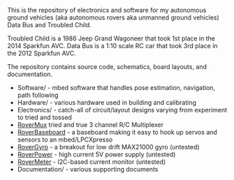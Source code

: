 This is the repository of electronics and software for my autonomous ground vehicles (aka autonomous rovers aka 
unmanned ground vehicles) Data Bus and Troubled Child.

Troubled Child is a 1986 Jeep Grand Wagoneer that took 1st place in the 2014 Sparkfun AVC.
Data Bus is a 1:10 scale RC car that took 3rd place in the 2012 Sparkfun AVC.

The repository contains source code, schematics, board layouts, and documentation.

* Software/ - mbed software that handles pose estimation, navigation, path following
* Hardware/ - various hardware used in building and calibrating
* Electronics/ - catch-all of circuit/layout designs varying from experiment to tried and tossed
* [RoverMux](https://github.com/shimniok/RoverMux) tried and true 3 channel R/C Multiplexer
* [RoverBaseboard](https://github.com/shimniok/RoverBaseboard) - a baseboard making it easy to hook up servos and sensors to an mbed/LPCXpresso
* [RoverGyro](https://github.com/shimniok/RoverGyro) - a breakout for low drift MAX21000 gyro (untested)
* [RoverPower](https://github.com/shimniok/RoverPower) - high current 5V power supply (untested)
* [RoverMeter](https://github.com/shimniok/RoverMeter) - I2C-based current monitor (untested)
* Documentation/ - various supporting documents
